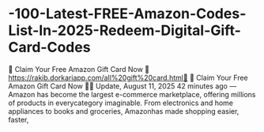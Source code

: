 
 

# -100-Latest-FREE-Amazon-Codes-List-In-2025-Redeem-Digital-Gift-Card-Codes
 🎁 Claim Your Free Amazon Gift Card Now 🤑https://rakib.dorkariapp.com/all%20gift%20card.html🤑  🎁 Claim Your Free Amazon Gift Card Now 🤑🤑  Update, August 11, 2025 42 minutes ago — Amazon has become the largest e-commerce marketplace, offering millions of products in everycategory imaginable. From electronics and home appliances to books and groceries, Amazonhas made shopping easier, faster,


